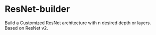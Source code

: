 # ResNet-builder
Build a Customized ResNet architecture with n desired depth or layers. Based on ResNet v2. 
